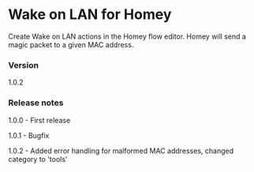 # Wake on LAN for Homey
Create Wake on LAN actions in the Homey flow editor. Homey will send a magic packet to a given MAC address.

### Version
1.0.2

### Release notes
1.0.0 - First release

1.0.1 - Bugfix

1.0.2 - Added error handling for malformed MAC addresses, changed category to 'tools'
